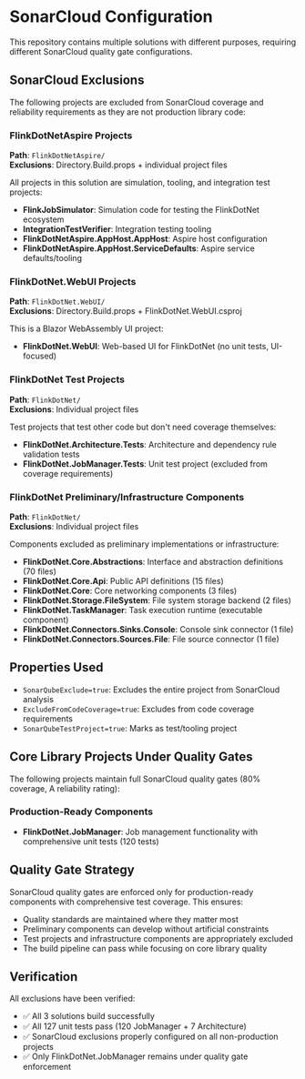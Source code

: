 # SonarCloud Configuration

This repository contains multiple solutions with different purposes, requiring different SonarCloud quality gate configurations.

## SonarCloud Exclusions

The following projects are excluded from SonarCloud coverage and reliability requirements as they are not production library code:

### FlinkDotNetAspire Projects
**Path**: `FlinkDotNetAspire/`  
**Exclusions**: Directory.Build.props + individual project files  

All projects in this solution are simulation, tooling, and integration test projects:
- **FlinkJobSimulator**: Simulation code for testing the FlinkDotNet ecosystem
- **IntegrationTestVerifier**: Integration testing tooling 
- **FlinkDotNetAspire.AppHost.AppHost**: Aspire host configuration
- **FlinkDotNetAspire.AppHost.ServiceDefaults**: Aspire service defaults/tooling

### FlinkDotNet.WebUI Projects
**Path**: `FlinkDotNet.WebUI/`  
**Exclusions**: Directory.Build.props + FlinkDotNet.WebUI.csproj  

This is a Blazor WebAssembly UI project:
- **FlinkDotNet.WebUI**: Web-based UI for FlinkDotNet (no unit tests, UI-focused)

### FlinkDotNet Test Projects
**Path**: `FlinkDotNet/`  
**Exclusions**: Individual project files  

Test projects that test other code but don't need coverage themselves:
- **FlinkDotNet.Architecture.Tests**: Architecture and dependency rule validation tests
- **FlinkDotNet.JobManager.Tests**: Unit test project (excluded from coverage requirements)

### FlinkDotNet Preliminary/Infrastructure Components
**Path**: `FlinkDotNet/`  
**Exclusions**: Individual project files  

Components excluded as preliminary implementations or infrastructure:
- **FlinkDotNet.Core.Abstractions**: Interface and abstraction definitions (70 files)
- **FlinkDotNet.Core.Api**: Public API definitions (15 files)  
- **FlinkDotNet.Core**: Core networking components (3 files)
- **FlinkDotNet.Storage.FileSystem**: File system storage backend (2 files)
- **FlinkDotNet.TaskManager**: Task execution runtime (executable component)
- **FlinkDotNet.Connectors.Sinks.Console**: Console sink connector (1 file)
- **FlinkDotNet.Connectors.Sources.File**: File source connector (1 file)

## Properties Used

- `SonarQubeExclude=true`: Excludes the entire project from SonarCloud analysis
- `ExcludeFromCodeCoverage=true`: Excludes from code coverage requirements  
- `SonarQubeTestProject=true`: Marks as test/tooling project

## Core Library Projects Under Quality Gates

The following projects maintain full SonarCloud quality gates (80% coverage, A reliability rating):

### Production-Ready Components
- **FlinkDotNet.JobManager**: Job management functionality with comprehensive unit tests (120 tests)

## Quality Gate Strategy

SonarCloud quality gates are enforced only for production-ready components with comprehensive test coverage. This ensures:
- Quality standards are maintained where they matter most
- Preliminary components can develop without artificial constraints  
- Test projects and infrastructure components are appropriately excluded
- The build pipeline can pass while focusing on core library quality

## Verification

All exclusions have been verified:
- ✅ All 3 solutions build successfully
- ✅ All 127 unit tests pass (120 JobManager + 7 Architecture)
- ✅ SonarCloud exclusions properly configured on all non-production projects
- ✅ Only FlinkDotNet.JobManager remains under quality gate enforcement
